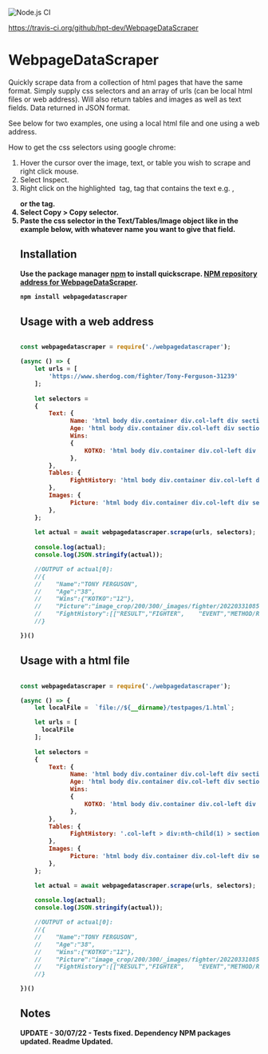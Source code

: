 ![Node.js CI](https://travis-ci.org/hpt-dev/WebpageDataScraper.svg?branch=master)

https://travis-ci.org/github/hpt-dev/WebpageDataScraper

# WebpageDataScraper
Quickly scrape data from a collection of html pages that have the same format. Simply supply css selectors and an array of urls (can be local html files or web address).
Will also return tables and images as well as text fields. Data returned in JSON format.

See below for two examples, one using a local html file and one using a web address.

How to get the css selectors using google chrome: 
1)  Hover the cursor over the image, text, or table you wish to scrape and right click mouse.
2)  Select Inspect.
3)  Right click on the highlighted <img> tag, tag that contains the text e.g. <span>, <p> <b> or the <table> tag.
5)  Select Copy > Copy selector.
6)  Paste the css selector in the Text/Tables/Image object like in the example below, with whatever name you want to give that field.

## Installation
Use the package manager [npm](https://www.npmjs.com/) to install quickscrape. [NPM repository address for WebpageDataScraper](https://www.npmjs.com/package/webpagedatascraper).

```bash
npm install webpagedatascraper
```

## Usage with a web address
```javascript

const webpagedatascraper = require('./webpagedatascraper');

(async () => {
    let urls = [
        'https://www.sherdog.com/fighter/Tony-Ferguson-31239'
    ];
    
    let selectors =
    {
        Text: {
              Name: 'html body div.container div.col-left div section div.module.bio_fighter.vcard div.fighter-info div.fighter-right div.fighter-title div.fighter-line1 h1 span.fn',
              Age: 'html body div.container div.col-left div section div.module.bio_fighter.vcard div.fighter-info div.fighter-right div.fighter-data div.bio-holder table tbody tr td b',
              Wins:
              {
                  KOTKO: 'html body div.container div.col-left div section div.module.bio_fighter.vcard div.fighter-info div.fighter-right div.fighter-data div.winsloses-holder div.wins div.meter div.pl',
              },
        },
        Tables: {
              FightHistory: 'html body div.container div.col-left div section div.module.fight_history div.new_table_holder table.new_table.fighter',
        },
        Images: {
              Picture: 'html body div.container div.col-left div section div.module.bio_fighter.vcard div.fighter-info div img.profile-image.photo'
        },
    };
  
    let actual = await webpagedatascraper.scrape(urls, selectors);
                       
    console.log(actual);                
    console.log(JSON.stringify(actual));

    //OUTPUT of actual[0]:
    //{
    //    "Name":"TONY FERGUSON",
    //    "Age":"38",
    //    "Wins":{"KOTKO":"12"},
    //    "Picture":"image_crop/200/300/_images/fighter/20220331085823_Tony_Ferguson_ff.JPG",
    //    "FightHistory":[["RESULT","FIGHTER",    "EVENT","METHOD/REFEREE","R","TIME","LOSS","Michael Chandler","UFC 274 - Oliveira vs. Gaethje\nMay / 07 / 2022","KO (Front Kick)  //nJason Herzog\nVIEW PLAY-BY-PLAY","2","0:17","LOSS",   "Beneil Dariush","UFC 262 - Oliveira vs. Chandler\nMay / 15 / 2021","Decision (Unanimous)\nMike Beltran\nVIEW PLAY-BY-PLAY","3","5:00","LOSS","Charles Oliveira","UFC 256 - Figueiredo     vs. Moreno\nDec / 12 / 2020","Decision (Unanimous)\nMark Smith\nVIEW PLAY-BY-PLAY","3","5:00","LOSS","Justin Gaethje","UFC 249 - Ferguson vs. Gaethje\nMay / 09 / 2020","TKO (Punch)    \nHerb Dean\nVIEW PLAY-BY-PLAY","5","3:39","WIN","Donald Cerrone","UFC 238 - Cejudo vs. Moraes\nJun / 08 / 2019","TKO (Doctor Stoppage)\nDan Miragliotta\nVIEW PLAY-BY-PLAY","2",   "5:00"]]
    //}

})()

```

## Usage with a html file
```javascript

const webpagedatascraper = require('./webpagedatascraper');

(async () => {
    let localFile =  `file://${__dirname}/testpages/1.html`;

    let urls = [
      localFile
    ];
    
    let selectors =
    {
        Text: {
              Name: 'html body div.container div.col-left div section div.module.bio_fighter.vcard div.fighter-info div.fighter-right div.fighter-title div.fighter-line1 h1 span.fn',
              Age: 'html body div.container div.col-left div section div.module.bio_fighter.vcard div.fighter-info div.fighter-right div.fighter-data div.bio-holder table tbody tr td    b',
              Wins:
              {
                  KOTKO: 'html body div.container div.col-left div section div.module.bio_fighter.vcard div.fighter-info div.fighter-right div.fighter-data div.winsloses-holder div. wins div.meter div.pl',
              },
        },
        Tables: {
              FightHistory: '.col-left > div:nth-child(1) > section:nth-child(4) > div:nth-child(2) > div:nth-child(1) > table:nth-child(1) > tbody:nth-child(1) > tr:nth-child(2)',
        },
        Images: {
              Picture: 'html body div.container div.col-left div section div.module.bio_fighter.vcard div.fighter-info div img.profile-image.photo'
        },
    };

    let actual = await webpagedatascraper.scrape(urls, selectors);
           
    console.log(actual);                
    console.log(JSON.stringify(actual));

    //OUTPUT of actual[0]:
    //{
    //    "Name":"TONY FERGUSON",
    //    "Age":"38",
    //    "Wins":{"KOTKO":"12"},
    //    "Picture":"image_crop/200/300/_images/fighter/20220331085823_Tony_Ferguson_ff.JPG",
    //    "FightHistory":[["RESULT","FIGHTER",    "EVENT","METHOD/REFEREE","R","TIME","LOSS","Michael Chandler","UFC 274 - Oliveira vs. Gaethje\nMay / 07 / 2022","KO (Front Kick)  //nJason Herzog\nVIEW PLAY-BY-PLAY","2","0:17","LOSS",   "Beneil Dariush","UFC 262 - Oliveira vs. Chandler\nMay / 15 / 2021","Decision (Unanimous)\nMike Beltran\nVIEW PLAY-BY-PLAY","3","5:00","LOSS","Charles Oliveira","UFC 256 - Figueiredo     vs. Moreno\nDec / 12 / 2020","Decision (Unanimous)\nMark Smith\nVIEW PLAY-BY-PLAY","3","5:00","LOSS","Justin Gaethje","UFC 249 - Ferguson vs. Gaethje\nMay / 09 / 2020","TKO (Punch)    \nHerb Dean\nVIEW PLAY-BY-PLAY","5","3:39","WIN","Donald Cerrone","UFC 238 - Cejudo vs. Moraes\nJun / 08 / 2019","TKO (Doctor Stoppage)\nDan Miragliotta\nVIEW PLAY-BY-PLAY","2",   "5:00"]]
    //}

})()

```

## Notes

UPDATE - 30/07/22 - Tests fixed. Dependency NPM packages updated. Readme Updated.

